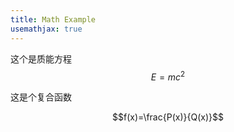 ```yaml
---
title: Math Example
usemathjax: true
---
```

这个是质能方程
$$ E=mc^2 $$

这是个复合函数

$$f(x)=\frac{P(x)}{Q(x)}$$
